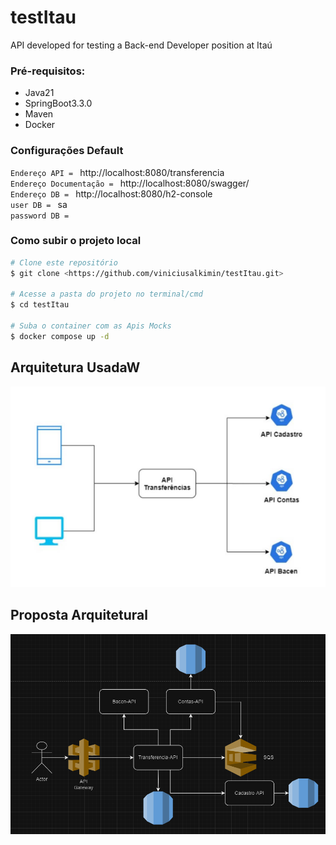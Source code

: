 # testItau
API developed for testing a Back-end Developer position at Itaú

### Pré-requisitos:
* Java21
* SpringBoot3.3.0
* Maven
* Docker

### Configurações Default
`Endereço API = ` http://localhost:8080/transferencia<br>
`Endereço Documentação = ` http://localhost:8080/swagger/ <br>
`Endereço DB = ` http://localhost:8080/h2-console <br>
`user DB = ` sa <br>
`password DB = `  <br>

### Como subir o projeto local
````bash
# Clone este repositório 
$ git clone <https://github.com/viniciusalkimin/testItau.git>

# Acesse a pasta do projeto no terminal/cmd 
$ cd testItau

# Suba o container com as Apis Mocks
$ docker compose up -d
````
## Arquitetura UsadaW
![ArquiteturaModelo.PNG](itau-api-transaction%2FArquiteturaModelo.PNG)

## Proposta Arquitetural
![ArquiteturaItau.PNG](itau-api-transaction%2FArquiteturaItau.PNG)